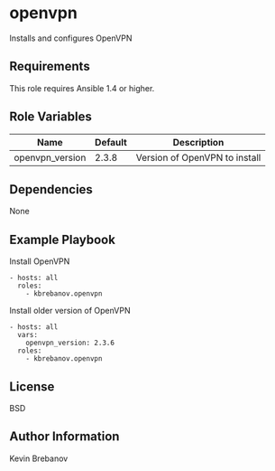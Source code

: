 openvpn
=======

Installs and configures OpenVPN

Requirements
------------

This role requires Ansible 1.4 or higher.

Role Variables
--------------

| Name            | Default | Description                   |
|-----------------|---------|-------------------------------|
| openvpn_version | 2.3.8   | Version of OpenVPN to install |

Dependencies
------------

None

Example Playbook
----------------

Install OpenVPN
```
- hosts: all
  roles:
    - kbrebanov.openvpn
```

Install older version of OpenVPN
```
- hosts: all
  vars:
    openvpn_version: 2.3.6
  roles:
    - kbrebanov.openvpn
```

License
-------

BSD

Author Information
------------------

Kevin Brebanov
